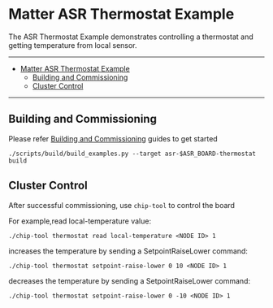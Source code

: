 # Matter ASR Thermostat Example

The ASR Thermostat Example demonstrates controlling a thermostat and getting
temperature from local sensor.

---

-   [Matter ASR Thermostat Example](#matter-asr-thermostat-example)
    -   [Building and Commissioning](#building-and-commissioning)
    -   [Cluster Control](#cluster-control)

---

## Building and Commissioning

Please refer
[Building and Commissioning](../../../docs/platforms/asr/asr_getting_started_guide.md#building-the-example-application)
guides to get started

```
./scripts/build/build_examples.py --target asr-$ASR_BOARD-thermostat build
```

## Cluster Control

After successful commissioning, use `chip-tool` to control the board

For example,read local-temperature value:

```
./chip-tool thermostat read local-temperature <NODE ID> 1
```

increases the temperature by sending a SetpointRaiseLower command:

```
./chip-tool thermostat setpoint-raise-lower 0 10 <NODE ID> 1
```

decreases the temperature by sending a SetpointRaiseLower command:

```
./chip-tool thermostat setpoint-raise-lower 0 -10 <NODE ID> 1
```
